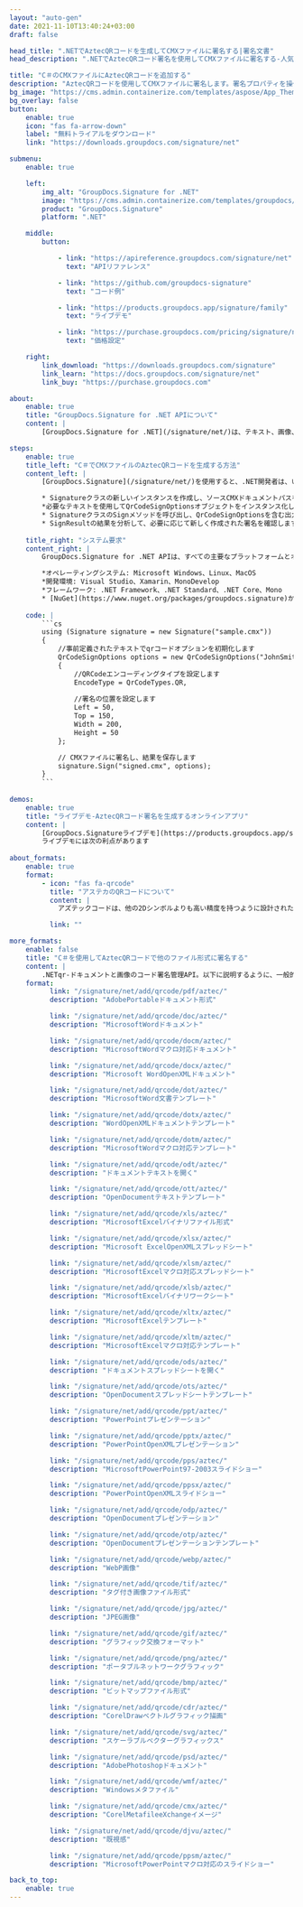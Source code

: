 ```yaml
---
layout: "auto-gen"
date: 2021-11-10T13:40:24+03:00
draft: false

head_title: ".NETでAztecQRコードを生成してCMXファイルに署名する|署名文書"
head_description: ".NETでAztecQRコード署名を使用してCMXファイルに署名する-人気のあるビジネスドキュメントや画像ファイル形式にバーコードを追加する."

title: "C＃のCMXファイルにAztecQRコードを追加する"
description: "AztecQRコードを使用してCMXファイルに署名します。署名プロパティを操作し、ニーズに合ったドキュメント内で高度な署名オプションを設定します."
bg_image: "https://cms.admin.containerize.com/templates/aspose/App_Themes/V3/images/bg/header1.png"
bg_overlay: false
button:
    enable: true
    icon: "fas fa-arrow-down"
    label: "無料トライアルをダウンロード"
    link: "https://downloads.groupdocs.com/signature/net"

submenu:
    enable: true

    left:
        img_alt: "GroupDocs.Signature for .NET"
        image: "https://cms.admin.containerize.com/templates/groupdocs/images/product-logos/90x90-noborder/groupdocs-signature-net.png"
        product: "GroupDocs.Signature"
        platform: ".NET"

    middle:
        button:

            - link: "https://apireference.groupdocs.com/signature/net"
              text: "APIリファレンス"

            - link: "https://github.com/groupdocs-signature"
              text: "コード例"

            - link: "https://products.groupdocs.app/signature/family"
              text: "ライブデモ"

            - link: "https://purchase.groupdocs.com/pricing/signature/net"
              text: "価格設定"

    right:
        link_download: "https://downloads.groupdocs.com/signature"
        link_learn: "https://docs.groupdocs.com/signature/net"
        link_buy: "https://purchase.groupdocs.com"

about:
    enable: true
    title: "GroupDocs.Signature for .NET APIについて"
    content: |
        [GroupDocs.Signature for .NET](/signature/net/)は、テキスト、画像、バーコード、スタンプ、フォームフィールド、QRコード、メタデータなどのさまざまな署名タイプを使用してデジタルドキュメントに電子署名するネイティブ.NETAPIです。ユーザーは、PDF、Microsoft Word、Excelワークシート、PowerPointプレゼンテーション、Adobe Photoshop、メタファイル、および画像ファイル形式内のデジタル署名を追加、編集、検証、削除、および検索でき、必要に応じて署名プロパティをカスタマイズするための追加サポートがあります。

steps:
    enable: true
    title_left: "C＃でCMXファイルのAztecQRコードを生成する方法"
    content_left: |
        [GroupDocs.Signature](/signature/net/)を使用すると、.NET開発者は、いくつかの簡単な手順を実行することで、アプリケーション内のCMXファイルにAztecバーコードを簡単に追加できます。

        * Signatureクラスの新しいインスタンスを作成し、ソースCMXドキュメントパスをコンストラクターパラメーターとして渡します。
        *必要なテキストを使用してQrCodeSignOptionsオブジェクトをインスタンス化し、EncodeTypeプロパティをAztecに設定します。
        * SignatureクラスのSignメソッドを呼び出し、QrCodeSignOptionsを含む出力CMXファイル名を渡します。
        * SignResultの結果を分析して、必要に応じて新しく作成された署名を確認します。
        
    title_right: "システム要求"
    content_right: |
        GroupDocs.Signature for .NET APIは、すべての主要なプラットフォームとオペレーティングシステムでサポートされています。以下のコードを実行する前に、システムに次の前提条件がインストールされていることを確認してください。

        *オペレーティングシステム: Microsoft Windows、Linux、MacOS
        *開発環境: Visual Studio、Xamarin、MonoDevelop
        *フレームワーク: .NET Framework、.NET Standard、.NET Core、Mono
        * [NuGet](https://www.nuget.org/packages/groupdocs.signature)からGroupDocs.Signaturefor.NETの最新バージョンをダウンロードします
        
    code: |
        ```cs
        using (Signature signature = new Signature("sample.cmx"))
        {
            //事前定義されたテキストでqrコードオプションを初期化します
            QrCodeSignOptions options = new QrCodeSignOptions("JohnSmith")
            {
                //QRCodeエンコーディングタイプを設定します
                EncodeType = QrCodeTypes.QR,
                
                //署名の位置を設定します
                Left = 50,
                Top = 150,
                Width = 200,
                Height = 50
            };

            // CMXファイルに署名し、結果を保存します 
            signature.Sign("signed.cmx", options);
        }
        ```
        
demos:
    enable: true
    title: "ライブデモ-AztecQRコード署名を生成するオンラインアプリ"
    content: |
        [GroupDocs.Signatureライブデモ](https://products.groupdocs.app/signature/family)サイトにアクセスして、今すぐAztecqrコードをCMXファイルに追加してください。  
        ライブデモには次の利点があります
        
about_formats:
    enable: true
    format:
        - icon: "fas fa-qrcode"
          title: "アステカのQRコードについて"
          content: |
            アズテックコードは、他の2Dシンボルよりも高い精度を持つように設計された、2次元（2-D）汎用マトリックスシンボルです。アズテックコードシンボルは、最大3,832桁の数字をエンコードできます。 3,067文字のアルファベット;または1,914バイトのデータ。アズテックコードは、1995年にAndrew Longacre、Jr.とRobert Husseyによって発明されました。コードは1997年にAIM、Inc.によって公開されました。アズテックコードは特許を取得していますが、その特許は正式に公開されています。アズテックコードは、ISO / IEC 24778: 2008標準としても公開されています。中央のファインダーパターンがアステカのピラミッドに似ていることにちなんで名付けられたアステカのコードは、周囲の空白のクワイエットゾーンを必要としないため、他のマトリックスバーコードよりも使用するスペースが少なくて済みます。

          link: ""

more_formats:
    enable: false
    title: "C＃を使用してAztecQRコードで他のファイル形式に署名する"
    content: |
        .NETqr-ドキュメントと画像のコード署名管理API。以下に説明するように、一般的なファイル形式のいくつかにqrコード署名を追加します。
    format: 
          link: "/signature/net/add/qrcode/pdf/aztec/"
          description: "AdobePortableドキュメント形式"

          link: "/signature/net/add/qrcode/doc/aztec/"
          description: "MicrosoftWordドキュメント"

          link: "/signature/net/add/qrcode/docm/aztec/"
          description: "MicrosoftWordマクロ対応ドキュメント"

          link: "/signature/net/add/qrcode/docx/aztec/"
          description: "Microsoft WordOpenXMLドキュメント"

          link: "/signature/net/add/qrcode/dot/aztec/"
          description: "MicrosoftWord文書テンプレート"

          link: "/signature/net/add/qrcode/dotx/aztec/"
          description: "WordOpenXMLドキュメントテンプレート"

          link: "/signature/net/add/qrcode/dotm/aztec/"
          description: "MicrosoftWordマクロ対応テンプレート"       

          link: "/signature/net/add/qrcode/odt/aztec/"
          description: "ドキュメントテキストを開く"

          link: "/signature/net/add/qrcode/ott/aztec/"
          description: "OpenDocumentテキストテンプレート"

          link: "/signature/net/add/qrcode/xls/aztec/"
          description: "MicrosoftExcelバイナリファイル形式"

          link: "/signature/net/add/qrcode/xlsx/aztec/"
          description: "Microsoft ExcelOpenXMLスプレッドシート"

          link: "/signature/net/add/qrcode/xlsm/aztec/"
          description: "MicrosoftExcelマクロ対応スプレッドシート"

          link: "/signature/net/add/qrcode/xlsb/aztec/"
          description: "MicrosoftExcelバイナリワークシート"

          link: "/signature/net/add/qrcode/xltx/aztec/"
          description: "MicrosoftExcelテンプレート"

          link: "/signature/net/add/qrcode/xltm/aztec/"
          description: "MicrosoftExcelマクロ対応テンプレート"

          link: "/signature/net/add/qrcode/ods/aztec/"
          description: "ドキュメントスプレッドシートを開く"

          link: "/signature/net/add/qrcode/ots/aztec/"
          description: "OpenDocumentスプレッドシートテンプレート"

          link: "/signature/net/add/qrcode/ppt/aztec/"
          description: "PowerPointプレゼンテーション"

          link: "/signature/net/add/qrcode/pptx/aztec/"
          description: "PowerPointOpenXMLプレゼンテーション"

          link: "/signature/net/add/qrcode/pps/aztec/"
          description: "MicrosoftPowerPoint97-2003スライドショー"

          link: "/signature/net/add/qrcode/ppsx/aztec/"
          description: "PowerPointOpenXMLスライドショー"                              

          link: "/signature/net/add/qrcode/odp/aztec/"
          description: "OpenDocumentプレゼンテーション"

          link: "/signature/net/add/qrcode/otp/aztec/"
          description: "OpenDocumentプレゼンテーションテンプレート"

          link: "/signature/net/add/qrcode/webp/aztec/"
          description: "WebP画像"

          link: "/signature/net/add/qrcode/tif/aztec/"
          description: "タグ付き画像ファイル形式"

          link: "/signature/net/add/qrcode/jpg/aztec/"
          description: "JPEG画像"

          link: "/signature/net/add/qrcode/gif/aztec/"
          description: "グラフィック交換フォーマット"

          link: "/signature/net/add/qrcode/png/aztec/"
          description: "ポータブルネットワークグラフィック"

          link: "/signature/net/add/qrcode/bmp/aztec/"
          description: "ビットマップファイル形式"

          link: "/signature/net/add/qrcode/cdr/aztec/"
          description: "CorelDrawベクトルグラフィック描画"

          link: "/signature/net/add/qrcode/svg/aztec/"
          description: "スケーラブルベクターグラフィックス"

          link: "/signature/net/add/qrcode/psd/aztec/"
          description: "AdobePhotoshopドキュメント"

          link: "/signature/net/add/qrcode/wmf/aztec/"
          description: "Windowsメタファイル"        

          link: "/signature/net/add/qrcode/cmx/aztec/"
          description: "CorelMetafileeXchangeイメージ"

          link: "/signature/net/add/qrcode/djvu/aztec/"
          description: "既視感"

          link: "/signature/net/add/qrcode/ppsm/aztec/"
          description: "MicrosoftPowerPointマクロ対応のスライドショー"

back_to_top:
    enable: true
---
```

